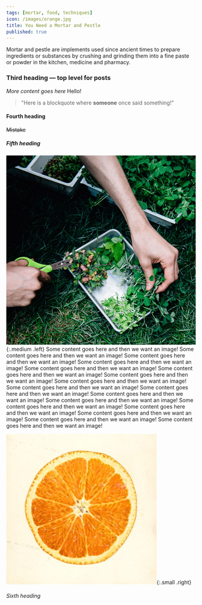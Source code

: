 ```yaml
---
tags: [mortar, food, techniques]
icon: /images/orange.jpg
title: You Need a Mortar and Pestle
published: true
---
```


Mortar and pestle are implements used since ancient times to prepare ingredients or substances by crushing and grinding them into a fine paste or powder in the kitchen, medicine and pharmacy.

### Third heading &mdash; top level for posts

_More content goes here_ Hello!

> "Here is a blockquote where **someone** once said something!"

#### Fourth heading

~~Mistake~~

##### Fifth heading

![Greenery](/images/greenery.jpg){:.medium .left}
Some content goes here and then we want an image! Some content goes here and then we want an image! Some content goes here and then we want an image! Some content goes here and then we want an image! Some content goes here and then we want an image! Some content goes here and then we want an image! Some content goes here and then we want an image! Some content goes here and then we want an image! Some content goes here and then we want an image! Some content goes here and then we want an image! Some content goes here and then we want an image! Some content goes here and then we want an image! Some content goes here and then we want an image! Some content goes here and then we want an image! Some content goes here and then we want an image! Some content goes here and then we want an image! Some content goes here and then we want an image!

![Illustrated orange slice](/images/orange.jpg){:.small .right}

###### Sixth heading
